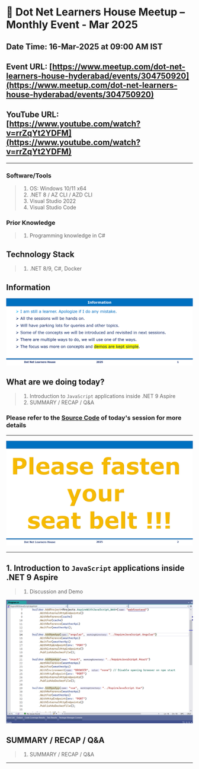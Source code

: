 # 📢 Dot Net Learners House Meetup – Monthly Event - Mar 2025

## Date Time: 16-Mar-2025 at 09:00 AM IST

## Event URL: [https://www.meetup.com/dot-net-learners-house-hyderabad/events/304750920](https://www.meetup.com/dot-net-learners-house-hyderabad/events/304750920)

## YouTube URL: [https://www.youtube.com/watch?v=rrZqYt2YDFM](https://www.youtube.com/watch?v=rrZqYt2YDFM)

---

### Software/Tools

> 1. OS: Windows 10/11 x64
> 1. .NET 8 / AZ CLI / AZD CLI
> 1. Visual Studio 2022
> 1. Visual Studio Code

### Prior Knowledge

> 1. Programming knowledge in C#

## Technology Stack

> 1. .NET 8/9, C#, Docker

## Information

![Information | 100x100](../Documentation/Images/Information.PNG)

## What are we doing today?

> 1. Introduction to `JavaScript` applications inside .NET 9 Aspire
> 1. SUMMARY / RECAP / Q&A

### Please refer to the [**Source Code**](https://github.com/Swamy-s-Tech-Skills-Academy/aspire-2025) of today's session for more details

---

![Seat Belt | 100x100](../Documentation/Images/SeatBelt.PNG)

---

## 1. Introduction to `JavaScript` applications inside .NET 9 Aspire

> 1. Discussion and Demo

![JS Apps | 100x100](./Documentation/Images/Program_JS_Apps.PNG)

## SUMMARY / RECAP / Q&A

> 1. SUMMARY / RECAP / Q&A

---
